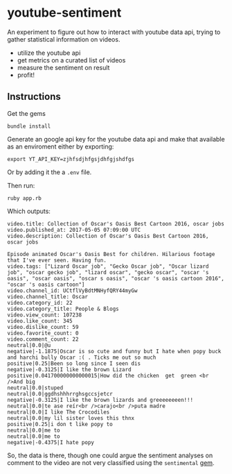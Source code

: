 # youtube-sentiment

An experiment to figure out how to interact with youtube data api, trying to gather statistical information on videos.

- utilize the youtube api
- get metrics on a curated list of videos
- measure the sentiment on result
- profit!

## Instructions

Get the gems
```
bundle install
```

Generate an google api key for the youtube data api and make that available as an enviroment either by exporting:

```
export YT_API_KEY=zjhfsdjhfgsjdhfgjshdfgs
```

Or by adding it the a `.env` file.

Then run:

```
ruby app.rb
```

Which outputs:

```
video.title: Collection of Oscar's Oasis Best Cartoon 2016, oscar jobs
video.published_at: 2017-05-05 07:09:00 UTC
video.description: Collection of Oscar's Oasis Best Cartoon 2016, oscar jobs

Episode animated Oscar's Oasis Best for children. Hilarious footage that I've ever seen. Having fun.
video.tags: ["Lizard Oscar job", "Gecko Oscar job", "Oscar lizard job", "oscar gecko job", "lizard oscar", "gecko oscar", "oscar 's oasis", "oscar oasis", "oscar s oasis", "oscar 's oasis cartoon 2016", "oscar 's oasis cartoon"]
video.channel_id: UCtflVyBdtMNHyfQRY44myGw
video.channel_title: Oscar
video.category_id: 22
video.category_title: People & Blogs
video.view_count: 107238
video.like_count: 345
video.dislike_count: 59
video.favorite_count: 0
video.comment_count: 22
neutral|0.0|@u
negative|-1.1875|Oscar is so cute and funny but I hate when popy buck and harchi bully Oscar :( . Ticks me out so much
positive|0.25|Been so long since I seen dis
negative|-0.3125|I like the brown Lizard
positive|0.041700000000000015|How did the chicken  get  green <br />And big
neutral|0.0|stuped
neutral|0.0|ggdhshhhrrghsgccsjetcr
negative|-0.3125|I like the brown lizards and greeeeeeeen!!!
neutral|0.0|te ase reír<br />carajo<br />puta madre
neutral|0.0|I like The Crocodiles
neutral|0.0|my lil sister loves this thnx
positive|0.25|i don t like popy to
neutral|0.0|me to
neutral|0.0|me to
negative|-0.4375|I hate popy
```

So, the data is there, though one could argue the sentiment analyses on comment to the video are not very classified using the `sentimental` [gem](https://rubygems.org/gems/sentimental).
